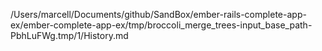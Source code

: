 /Users/marcell/Documents/github/SandBox/ember-rails-complete-app-ex/ember-complete-app-ex/tmp/broccoli_merge_trees-input_base_path-PbhLuFWg.tmp/1/History.md
